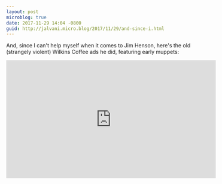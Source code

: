```yaml
---
layout: post
microblog: true
date: 2017-11-29 14:04 -0800
guid: http://jalvani.micro.blog/2017/11/29/and-since-i.html
---
```

And, since I can't help myself when it comes to Jim Henson, here's the old (strangely violent) Wilkins Coffee ads he did, featuring early muppets:

<iframe width="560" height="315" src="https://www.youtube.com/embed/HVewx3-9x24" frameborder="0" allowfullscreen></iframe>
